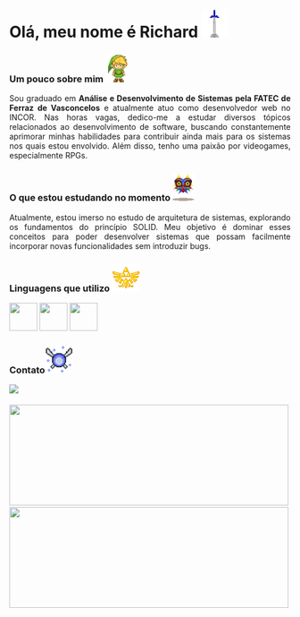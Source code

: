 <h1>Olá, meu nome é Richard <img src="./master-sword-2.gif" height="50px"/></h1>

<h3>Um pouco sobre mim <img src="./link.gif" height="50px"/></h3>
<div align="justify">
  <p>Sou graduado em <b>Análise e Desenvolvimento de Sistemas pela FATEC de Ferraz de Vasconcelos</b> e atualmente atuo como desenvolvedor web no INCOR. Nas horas vagas, dedico-me a estudar diversos tópicos relacionados ao desenvolvimento de software, buscando constantemente aprimorar minhas habilidades para contribuir ainda mais para os sistemas nos quais estou envolvido. Além disso, tenho uma paixão por videogames, especialmente RPGs.</p>
</div>

<h3>O que estou estudando no momento <img src="./mask.gif" height="50px"/></h3>

<div align="justify">
  <p> Atualmente, estou imerso no estudo de arquitetura de sistemas, explorando os fundamentos do princípio SOLID. Meu objetivo é dominar esses conceitos para poder desenvolver sistemas que possam facilmente incorporar novas funcionalidades sem introduzir bugs.</p>
</div>

<h3>Linguagens que utilizo <img src="./triforce-god.gif" height="50px"/></h3>
<div>
  <img src="https://cdn.jsdelivr.net/gh/devicons/devicon@latest/icons/java/java-original-wordmark.svg" width="50px" height="50px"/>    
  <img src="https://cdn.jsdelivr.net/gh/devicons/devicon@latest/icons/typescript/typescript-original.svg" width="50px" height="50px"/>
  <img src="https://cdn.jsdelivr.net/gh/devicons/devicon@latest/icons/python/python-original-wordmark.svg" width="50px" height="50px" />     
</div>

<h3>Contato<img src="./navi.gif" height="50px"/></h3>
<div>
  <a href="https://www.linkedin.com/in/RichardAlves23" target="_blank"><img loading="lazy" src="https://img.shields.io/badge/-LinkedIn-%230077B5?style=for-the-badge&logo=linkedin&logoColor=white" target="_blank"></a> 
</div>
<br/>
<div>
  <a href="https://github.com/RichardAlves23">
  <img loading="lazy" height="180em" width="500px" src="https://github-readme-stats.vercel.app/api/top-langs/?username=RichardAlves23&layout=compact&langs_count=7&theme=dracula"/>
  <img loading="lazy" height="180em" width="500px" src="https://github-readme-stats.vercel.app/api?username=RichardAlves23&show_icons=true&theme=dracula&include_all_commits=true&count_private=true"/>
</div>
